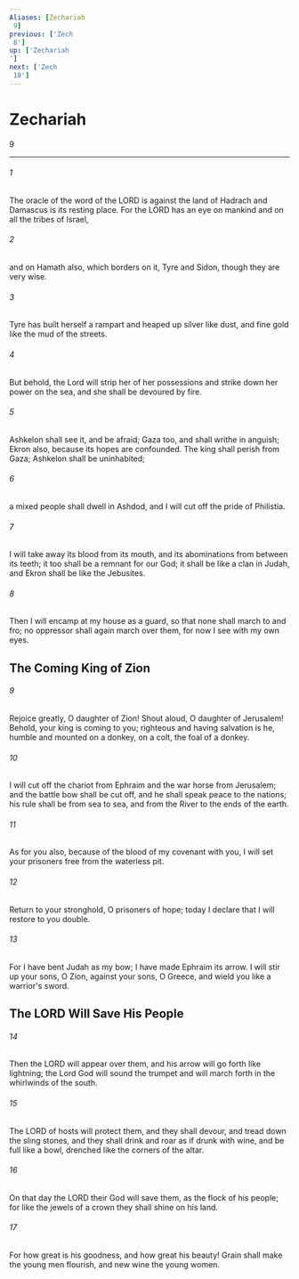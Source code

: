 ```yaml
---
Aliases: [Zechariah 9]
previous: ['Zech 8']
up: ['Zechariah']
next: ['Zech 10']
---
```

# Zechariah 9

***
 

###### 1 
The oracle of the word of the LORD is against the land of Hadrach  and Damascus is its resting place.  For the LORD has an eye on mankind  and on all the tribes of Israel,   

###### 2 
and on Hamath also, which borders on it,  Tyre and Sidon, though they are very wise.   

###### 3 
Tyre has built herself a rampart  and heaped up silver like dust,  and fine gold like the mud of the streets.   

###### 4 
But behold, the Lord will strip her of her possessions  and strike down her power on the sea,  and she shall be devoured by fire.  

###### 5 
Ashkelon shall see it, and be afraid;  Gaza too, and shall writhe in anguish;  Ekron also, because its hopes are confounded.  The king shall perish from Gaza;  Ashkelon shall be uninhabited;   

###### 6 
a mixed people shall dwell in Ashdod,  and I will cut off the pride of Philistia.   

###### 7 
I will take away its blood from its mouth,  and its abominations from between its teeth;  it too shall be a remnant for our God;  it shall be like a clan in Judah,  and Ekron shall be like the Jebusites.   

###### 8 
Then I will encamp at my house as a guard,  so that none shall march to and fro;  no oppressor shall again march over them,  for now I see with my own eyes.  ## The Coming King of Zion  

###### 9 
Rejoice greatly, O daughter of Zion!  Shout aloud, O daughter of Jerusalem!  Behold, your king is coming to you;  righteous and having salvation is he,  humble and mounted on a donkey,  on a colt, the foal of a donkey.   

###### 10 
I will cut off the chariot from Ephraim  and the war horse from Jerusalem;  and the battle bow shall be cut off,  and he shall speak peace to the nations;  his rule shall be from sea to sea,  and from the River to the ends of the earth.   

###### 11 
As for you also, because of the blood of my covenant with you,  I will set your prisoners free from the waterless pit.   

###### 12 
Return to your stronghold, O prisoners of hope;  today I declare that I will restore to you double.   

###### 13 
For I have bent Judah as my bow;  I have made Ephraim its arrow.  I will stir up your sons, O Zion,  against your sons, O Greece,  and wield you like a warrior's sword.  ## The LORD Will Save His People  

###### 14 
Then the LORD will appear over them,  and his arrow will go forth like lightning;  the Lord God will sound the trumpet  and will march forth in the whirlwinds of the south.   

###### 15 
The LORD of hosts will protect them,  and they shall devour, and tread down the sling stones,  and they shall drink and roar as if drunk with wine,  and be full like a bowl,  drenched like the corners of the altar.  

###### 16 
On that day the LORD their God will save them,  as the flock of his people;  for like the jewels of a crown  they shall shine on his land.   

###### 17 
For how great is his goodness, and how great his beauty!  Grain shall make the young men flourish,  and new wine the young women.
